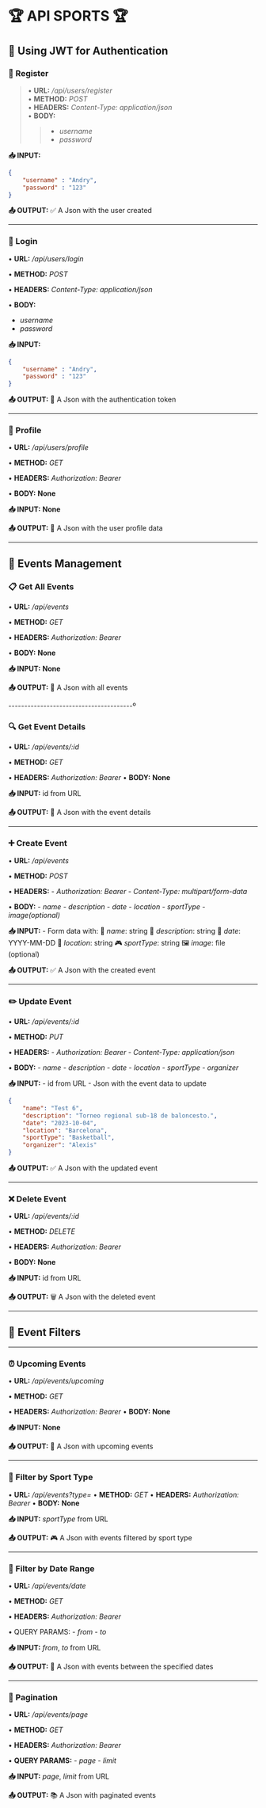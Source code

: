 # 🏆 **API SPORTS** 🏆

## 🔐 Using JWT for Authentication

### 📝 Register

> • **URL:** */api/users/register*<br>
> • **METHOD:** *POST*<br>
> • **HEADERS:** *Content-Type: application/json*<br>
> • **BODY:**
>>  - *username*<br>
>>  - *password*<br>

**📥 INPUT:**    
```json
{
    "username" : "Andry",
    "password" : "123"
}
```

**📤 OUTPUT:**
    ✅ A Json with the user created

---------------------------------------

### 🔑 Login  

• **URL:** */api/users/login*

• **METHOD:** *POST*

• **HEADERS:** *Content-Type: application/json*

• **BODY:** 
  - *username*
  - *password*

**📥 INPUT:**

```json
{
    "username" : "Andry",
    "password" : "123"
}
```

**📤 OUTPUT:**
    🎫 A Json with the authentication token

---------------------------------------

### 👤 Profile

• **URL:** */api/users/profile*

• **METHOD:** *GET*

• **HEADERS:** *Authorization: Bearer <token>*

• **BODY:** **None**

**📥 INPUT:** **None**

**📤 OUTPUT:**
    👥 A Json with the user profile data

---------------------------------------

## 🎯 Events Management

### 📋 Get All Events

• **URL:** */api/events*

• **METHOD:** *GET*

• **HEADERS:** *Authorization: Bearer <token>*

• **BODY:** **None**

**📥 INPUT:** **None**

**📤 OUTPUT:**
    📑 A Json with all events

---------------------------------------º

### 🔍 Get Event Details

• **URL:** */api/events/:id*

• **METHOD:** *GET*

• **HEADERS:** *Authorization: Bearer <token>*
• **BODY:** **None**

**📥 INPUT:** id from URL

**📤 OUTPUT:**
    📄 A Json with the event details

---------------------------------------

### ➕ Create Event

• **URL:** */api/events*

• **METHOD:** *POST*

• **HEADERS:** 
    - *Authorization: Bearer <token>*
    - *Content-Type: multipart/form-data*

• **BODY:**
    - *name*
    - *description*
    - *date*
    - *location*
    - *sportType*
    - *image(optional)*

**📥 INPUT:**
    - Form data with:
        📝 *name*: string
        📝 *description*: string
        📅 *date*: YYYY-MM-DD
        📍 *location*: string
        🎮 *sportType*: string
        🖼️ *image*: file (optional)

**📤 OUTPUT:**
    ✅ A Json with the created event

---------------------------------------

### ✏️ Update Event

• **URL:** */api/events/:id*

• **METHOD:** *PUT*

• **HEADERS:** 
    - *Authorization: Bearer <token>*
    - *Content-Type: application/json*

• **BODY:**
    - *name*
    - *description*
    - *date*
    - *location*
    - *sportType*
    - *organizer*

**📥 INPUT:**
    - id from URL
    - Json with the event data to update

```json
{
    "name": "Test 6",
    "description": "Torneo regional sub-18 de baloncesto.",
    "date": "2023-10-04",
    "location": "Barcelona", 
    "sportType": "Basketball",
    "organizer": "Alexis"
}
```

**📤 OUTPUT:**
    ✅ A Json with the updated event

---------------------------------------

### ❌ Delete Event
    
• **URL:** */api/events/:id*

• **METHOD:** *DELETE*

• **HEADERS:** *Authorization: Bearer <token>*

• **BODY:** **None**

**📥 INPUT:** id from URL

**📤 OUTPUT:**
    🗑️ A Json with the deleted event

---------------------------------------

## 📅 Event Filters
---------------------------------------

### ⏰ Upcoming Events

• **URL:** */api/events/upcoming*

• **METHOD:** *GET*

• **HEADERS:** *Authorization: Bearer <token>*
• **BODY:** **None**

**📥 INPUT:** **None**

**📤 OUTPUT:**
    📆 A Json with upcoming events

---------------------------------------

### 🎯 Filter by Sport Type
• **URL:** */api/events?type=<sportType>*
• **METHOD:** *GET*
• **HEADERS:** *Authorization: Bearer <token>*
• **BODY:** **None**

**📥 INPUT:** *sportType* from URL

**📤 OUTPUT:**
    🎮 A Json with events filtered by sport type

---------------------------------------

### 📅 Filter by Date Range

• **URL:** */api/events/date*

• **METHOD:** *GET*

• **HEADERS:** *Authorization: Bearer <token>*

• QUERY PARAMS:
    - *from*
    - *to*

**📥 INPUT:** *from*, *to* from URL

**📤 OUTPUT:**
    📆 A Json with events between the specified dates

---------------------------------------

### 📑 Pagination

• **URL:** */api/events/page*

• **METHOD:** *GET*

• **HEADERS:** *Authorization: Bearer <token>*

• **QUERY PARAMS:**
    - *page*
    - *limit*

**📥 INPUT:** *page*, *limit* from URL

**📤 OUTPUT:**
    📚 A Json with paginated events